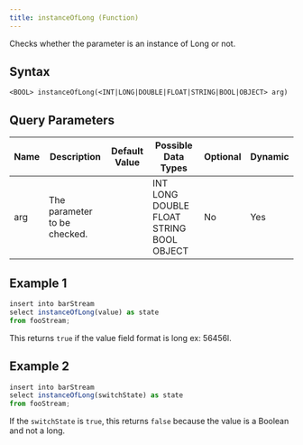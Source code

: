 ```yaml
---
title: instanceOfLong (Function)
---
```


Checks whether the parameter is an instance of Long or not.

## Syntax

    <BOOL> instanceOfLong(<INT|LONG|DOUBLE|FLOAT|STRING|BOOL|OBJECT> arg)

## Query Parameters

| Name | Description                  | Default Value | Possible Data Types                      | Optional | Dynamic |
|------|------------------------------|---------------|------------------------------------------|----------|---------|
| arg  | The parameter to be checked. |               | INT LONG DOUBLE FLOAT STRING BOOL OBJECT | No       | Yes     |

## Example 1

```js
insert into barStream
select instanceOfLong(value) as state
from fooStream;
```

This returns `true` if the value field format is long ex: 56456l.

## Example 2

```js
insert into barStream
select instanceOfLong(switchState) as state
from fooStream;
```

If the `switchState` is `true`, this returns `false` because the value is a Boolean and not a long.
